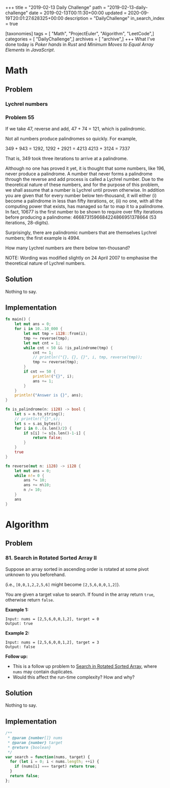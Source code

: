 +++
title = "2019-02-13 Daily Challenge"
path = "2019-02-13-daily-challenge"
date = 2019-02-13T00:11:30+00:00
updated = 2020-09-19T20:01:27.628325+00:00
description = "DailyChallenge"
in_search_index = true

[taxonomies]
tags = [ "Math", "ProjectEuler", "Algorithm", "LeetCode",]
categories = [ "DailyChallenge",]
archives = [ "archive",]
+++
What I've done today is *Poker hands* in *Rust* and *Minimum Moves to Equal Array Elements* in *JavaScript*.

<!-- more -->

# Math

## Problem

### Lychrel numbers

### Problem 55

If we take 47, reverse and add, 47 + 74 = 121, which is palindromic.

Not all numbers produce palindromes so quickly. For example,

349 + 943 = 1292,
1292 + 2921 = 4213
4213 + 3124 = 7337

That is, 349 took three iterations to arrive at a palindrome.

Although no one has proved it yet, it is thought that some numbers, like 196, never produce a palindrome. A number that never forms a palindrome through the reverse and add process is called a Lychrel number. Due to the theoretical nature of these numbers, and for the purpose of this problem, we shall assume that a number is Lychrel until proven otherwise. In addition you are given that for every number below ten-thousand, it will either (i) become a palindrome in less than fifty iterations, or, (ii) no one, with all the computing power that exists, has managed so far to map it to a palindrome. In fact, 10677 is the first number to be shown to require over fifty iterations before producing a palindrome: 4668731596684224866951378664 (53 iterations, 28-digits).

Surprisingly, there are palindromic numbers that are themselves Lychrel numbers; the first example is 4994.

How many Lychrel numbers are there below ten-thousand?

NOTE: Wording was modified slightly on 24 April 2007 to emphasise the theoretical nature of Lychrel numbers.

## Solution

Nothing to say.

## Implementation

```rust
fn main() {
    let mut ans = 0;
    for i in 10..10_000 {
        let mut tmp = i128::from(i);
        tmp += reverse(tmp);
        let mut cnt = 1;
        while cnt < 50 && !is_palindrome(tmp) {
            cnt += 1;
            // println!("{}, {}, {}", i, tmp, reverse(tmp));
            tmp += reverse(tmp);
        }
        if cnt == 50 {
            println!("{}", i);
            ans += 1;
        }
    }
    println!("Answer is {}", ans);
}

fn is_palindrome(n: i128) -> bool {
    let s = n.to_string();
    // println!("{}",s);
    let s = s.as_bytes();
    for i in 0..(s.len()/2) {
        if s[i] != s[s.len()-1-i] {
            return false;
        }
    }
    true
}

fn reverse(mut n: i128) -> i128 {
    let mut ans = 0;
    while n!= 0 {
        ans *= 10;
        ans += n%10;
        n /= 10;
    }
    ans
}
```

# Algorithm

## Problem

### 81. Search in Rotated Sorted Array II

Suppose an array sorted in ascending order is rotated at some pivot unknown to you beforehand.

(i.e., `[0,0,1,2,2,5,6]` might become `[2,5,6,0,0,1,2]`).

You are given a target value to search. If found in the array return `true`, otherwise return `false`.

**Example 1:**

```
Input: nums = [2,5,6,0,0,1,2], target = 0
Output: true
```

**Example 2:**

```
Input: nums = [2,5,6,0,0,1,2], target = 3
Output: false
```

**Follow up:**

- This is a follow up problem to [Search in Rotated Sorted Array](https://leetcode.com/problems/search-in-rotated-sorted-array/description/), where `nums` may contain duplicates.
- Would this affect the run-time complexity? How and why?

## Solution

Nothing to say.

## Implementation

```js
/**
 * @param {number[]} nums
 * @param {number} target
 * @return {boolean}
 */
var search = function(nums, target) {
  for (let i = 0; i < nums.length; ++i) {
    if (nums[i] === target) return true;
  }
  return false;
};
```